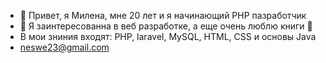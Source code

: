 - 👋 Привет, я Милена, мне 20 лет и я начинающий PHP пазработчик
- 👀 Я заинтересованна в веб разработке, а еще очень люблю книги 👀 
- В мои зниния входят: PHP, laravel, MySQL, HTML, CSS и основы Java
- neswe23@gmail.com


